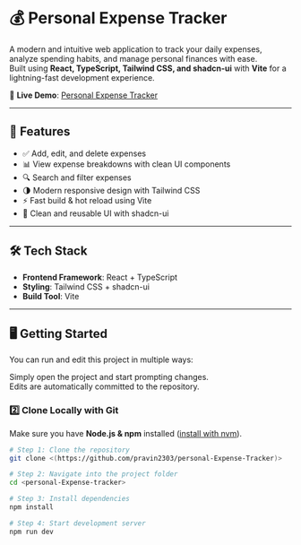 # 💰 Personal Expense Tracker

A modern and intuitive web application to track your daily expenses, analyze spending habits, and manage personal finances with ease.  
Built using **React, TypeScript, Tailwind CSS, and shadcn-ui** with **Vite** for a lightning-fast development experience.  


🔗 **Live Demo**: [Personal Expense Tracker](https://personal-expense-tracker-umber.vercel.app)  

---

## 🚀 Features

- ✅ Add, edit, and delete expenses  
- 📊 View expense breakdowns with clean UI components  
- 🔍 Search and filter expenses  
- 🌗 Modern responsive design with Tailwind CSS  
- ⚡ Fast build & hot reload using Vite  
- 🎨 Clean and reusable UI with shadcn-ui  

---

## 🛠️ Tech Stack

- **Frontend Framework**: React + TypeScript  
- **Styling**: Tailwind CSS + shadcn-ui  
- **Build Tool**: Vite  

---

## 🖥️ Getting Started

You can run and edit this project in multiple ways:

Simply open the project and start prompting changes.  
Edits are automatically committed to the repository.

### 2️⃣ Clone Locally with Git

Make sure you have **Node.js & npm** installed ([install with nvm](https://github.com/nvm-sh/nvm#installing-and-updating)).

```sh
# Step 1: Clone the repository
git clone <(https://github.com/pravin2303/personal-Expense-Tracker)>

# Step 2: Navigate into the project folder
cd <personal-Expense-tracker>

# Step 3: Install dependencies
npm install

# Step 4: Start development server
npm run dev 
